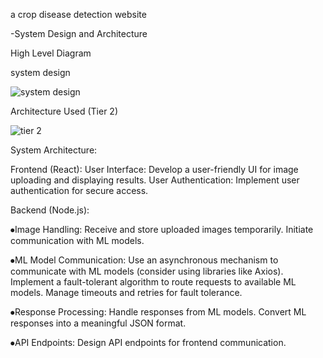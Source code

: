 a crop disease detection website

-System Design and Architecture

High Level Diagram

system design


![system design](https://github.com/oNavShaHo/CropDetector/assets/106837111/e0365e8f-4557-4215-beb3-0baf3152f005)



Architecture Used (Tier 2)

![tier 2](https://github.com/oNavShaHo/CropDetector/assets/106837111/aca9c6b1-bea1-4958-9f5a-1aea4117ffc4)




System Architecture:

Frontend (React): User Interface: Develop a user-friendly UI for image uploading and displaying results. User Authentication: Implement user authentication for secure access.

Backend (Node.js):

⦁Image Handling: Receive and store uploaded images temporarily. Initiate communication with ML models.

⦁ML Model Communication: Use an asynchronous mechanism to communicate with ML models (consider using libraries like Axios). Implement a fault-tolerant algorithm to route requests to available ML models. Manage timeouts and retries for fault tolerance.

⦁Response Processing: Handle responses from ML models. Convert ML responses into a meaningful JSON format.

⦁API Endpoints: Design API endpoints for frontend communication.
